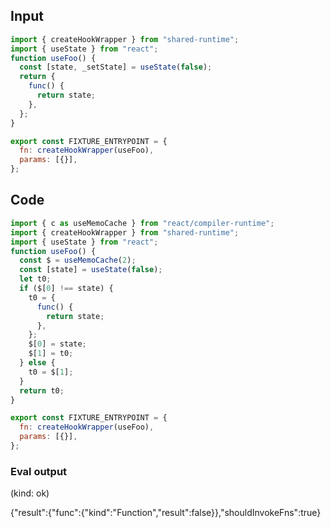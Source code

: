 
## Input

```javascript
import { createHookWrapper } from "shared-runtime";
import { useState } from "react";
function useFoo() {
  const [state, _setState] = useState(false);
  return {
    func() {
      return state;
    },
  };
}

export const FIXTURE_ENTRYPOINT = {
  fn: createHookWrapper(useFoo),
  params: [{}],
};

```

## Code

```javascript
import { c as useMemoCache } from "react/compiler-runtime";
import { createHookWrapper } from "shared-runtime";
import { useState } from "react";
function useFoo() {
  const $ = useMemoCache(2);
  const [state] = useState(false);
  let t0;
  if ($[0] !== state) {
    t0 = {
      func() {
        return state;
      },
    };
    $[0] = state;
    $[1] = t0;
  } else {
    t0 = $[1];
  }
  return t0;
}

export const FIXTURE_ENTRYPOINT = {
  fn: createHookWrapper(useFoo),
  params: [{}],
};

```
      
### Eval output
(kind: ok) <div>{"result":{"func":{"kind":"Function","result":false}},"shouldInvokeFns":true}</div>